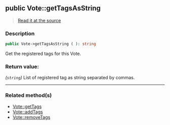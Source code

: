 ## public Vote::getTagsAsString

> [Read it at the source](https://github.com/julien-boudry/Condorcet/blob/master/src/Vote.php#L221)

### Description    

```php
public Vote->getTagsAsString ( ): string
```

Get the registered tags for this Vote.
    

### Return value:   

*(```string```)* List of registered tag as string separated by commas.


---------------------------------------

### Related method(s)      

* [Vote::getTags](/Docs/ApiReferences/Vote%20Class/public%20Vote--getTags.md)    
* [Vote::addTags](/Docs/ApiReferences/Vote%20Class/public%20Vote--addTags.md)    
* [Vote::removeTags](/Docs/ApiReferences/Vote%20Class/public%20Vote--removeTags.md)    
